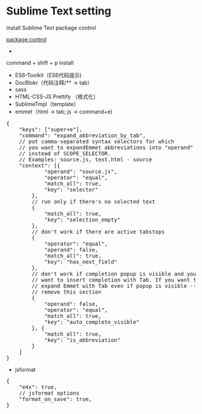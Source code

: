 # Sublime Text setting

install Sublime Text package control

[package control](https://packagecontrol.io/installation)

-

command + shift + p  install

- ES6-Toolkit（ES6代码提示)
- DocBlokr（代码注释/** -> tab）
- sass
- HTML-CSS-JS Prettify （格式化）
- SublimeTmpl（template）
- emmet（html -> tab; js -> command+e)
<pre>
{
    "keys": ["super+e"],
    "command": "expand_abbreviation_by_tab",
    // put comma-separated syntax selectors for which 
    // you want to expandEmmet abbreviations into "operand" key 
    // instead of SCOPE_SELECTOR.
    // Examples: source.js, text.html - source
    "context": [{
            "operand": "source.js",
            "operator": "equal",
            "match_all": true,
            "key": "selector"
        },
        // run only if there's no selected text
        {
            "match_all": true,
            "key": "selection_empty"
        },
        // don't work if there are active tabstops
        {
            "operator": "equal",
            "operand": false,
            "match_all": true,
            "key": "has_next_field"
        },
        // don't work if completion popup is visible and you
        // want to insert completion with Tab. If you want to
        // expand Emmet with Tab even if popup is visible -- 
        // remove this section
        {
            "operand": false,
            "operator": "equal",
            "match_all": true,
            "key": "auto_complete_visible"
        }, {
            "match_all": true,
            "key": "is_abbreviation"
        }
    ]
}
</pre>

- jsformat
<pre>
{
    "e4x": true,
    // jsformat options
    "format_on_save": true,
}
</pre>